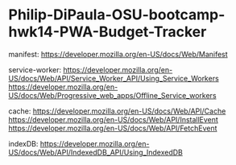 # Philip-DiPaula-OSU-bootcamp-hwk14-PWA-Budget-Tracker


manifest:
https://developer.mozilla.org/en-US/docs/Web/Manifest

service-worker:
https://developer.mozilla.org/en-US/docs/Web/API/Service_Worker_API/Using_Service_Workers
https://developer.mozilla.org/en-US/docs/Web/Progressive_web_apps/Offline_Service_workers

cache:
https://developer.mozilla.org/en-US/docs/Web/API/Cache
https://developer.mozilla.org/en-US/docs/Web/API/InstallEvent
https://developer.mozilla.org/en-US/docs/Web/API/FetchEvent

indexDB:
https://developer.mozilla.org/en-US/docs/Web/API/IndexedDB_API/Using_IndexedDB

